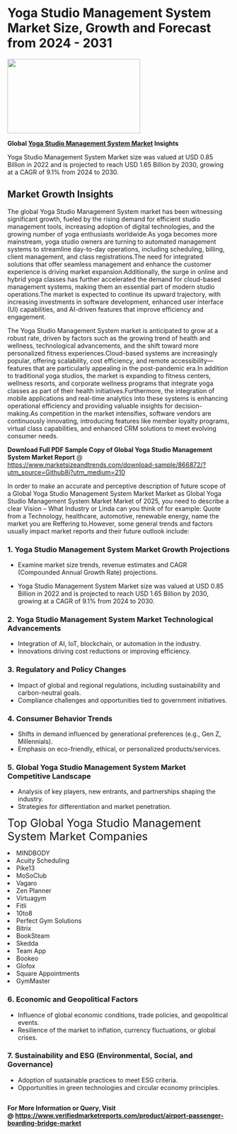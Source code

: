 <H1>Yoga Studio Management System Market Size, Growth and Forecast from 2024 - 2031</H1><img class="aligncenter size-medium wp-image-584254" src="https://thirdeyenews.in/wp-content/uploads/2024/09/Global-Market-Research-300x168.jpeg" alt="" width="300" height="168" /><p><strong>Global&nbsp;<a href="https://www.marketsizeandtrends.com/download-sample/866872/?utm_source=Github8j?utm_medium=210">Yoga Studio Management System Market</a> Insights</strong></p><p>Yoga Studio Management System Market size was valued at USD 0.85 Billion in 2022 and is projected to reach USD 1.65 Billion by 2030, growing at a CAGR of 9.1% from 2024 to 2030.</p><p><h2>Market Growth Insights</h2> <p>The global Yoga Studio Management System market has been witnessing significant growth, fueled by the rising demand for efficient studio management tools, increasing adoption of digital technologies, and the growing number of yoga enthusiasts worldwide.As yoga becomes more mainstream, yoga studio owners are turning to automated management systems to streamline day-to-day operations, including scheduling, billing, client management, and class registrations.The need for integrated solutions that offer seamless management and enhance the customer experience is driving market expansion.Additionally, the surge in online and hybrid yoga classes has further accelerated the demand for cloud-based management systems, making them an essential part of modern studio operations.The market is expected to continue its upward trajectory, with increasing investments in software development, enhanced user interface (UI) capabilities, and AI-driven features that improve efficiency and engagement.</p> <p>The Yoga Studio Management System market is anticipated to grow at a robust rate, driven by factors such as the growing trend of health and wellness, technological advancements, and the shift toward more personalized fitness experiences.Cloud-based systems are increasingly popular, offering scalability, cost efficiency, and remote accessibility—features that are particularly appealing in the post-pandemic era.In addition to traditional yoga studios, the market is expanding to fitness centers, wellness resorts, and corporate wellness programs that integrate yoga classes as part of their health initiatives.Furthermore, the integration of mobile applications and real-time analytics into these systems is enhancing operational efficiency and providing valuable insights for decision-making.As competition in the market intensifies, software vendors are continuously innovating, introducing features like member loyalty programs, virtual class capabilities, and enhanced CRM solutions to meet evolving consumer needs.</p> <p><span class=""><strong>Download Full PDF Sample Copy of Global Yoga Studio Management System Market Report</strong> @ <a href="https://www.marketsizeandtrends.com/download-sample/866872/?utm_source=Github8j?utm_medium=210" target="_blank">https://www.marketsizeandtrends.com/download-sample/866872/?utm_source=Github8j?utm_medium=210</a></span></p><p>In order to make an accurate and perceptive description of future scope of a Global&nbsp;Yoga Studio Management System Market Market as Global&nbsp;Yoga Studio Management System Market Market of 2025, you need to describe a clear Vision &ndash; What Industry or Linda can you think of for example: Quote from a Technology, healthcare, automotive, renewable energy, name the market you are Reffering to.However, some general trends and factors usually impact market reports and their future outlook include:</p><h3>1.&nbsp;<strong>Yoga Studio Management System Market Growth Projections</strong></h3><ul><li>Examine market size trends, revenue estimates and CAGR (Compounded Annual Growth Rate) projections.</li><li><p>Yoga Studio Management System Market size was valued at USD 0.85 Billion in 2022 and is projected to reach USD 1.65 Billion by 2030, growing at a CAGR of 9.1% from 2024 to 2030.</p></li></ul><h3>2.&nbsp;<strong>Yoga Studio Management System Market Technological Advancements</strong></h3><ul><li>Integration of AI, IoT, blockchain, or automation in the industry.</li><li>Innovations driving cost reductions or improving efficiency.</li></ul><h3>3.&nbsp;<strong>Regulatory and Policy Changes</strong></h3><ul><li>Impact of global and regional regulations, including sustainability and carbon-neutral goals.</li><li>Compliance challenges and opportunities tied to government initiatives.</li></ul><h3>4.&nbsp;<strong>Consumer Behavior Trends</strong></h3><ul><li>Shifts in demand influenced by generational preferences (e.g., Gen Z, Millennials).</li><li>Emphasis on eco-friendly, ethical, or personalized products/services.</li></ul><h3>5.&nbsp;<strong>Global Yoga Studio Management System Market Competitive Landscape</strong></h3><ul><li>Analysis of key players, new entrants, and partnerships shaping the industry.</li><li>Strategies for differentiation and market penetration.</li></ul><p data-pm-slice="1 1 []"><span style="color: inherit; font-family: inherit; font-size: 25px;">Top Global Yoga Studio Management System Market Companies</span></p><div class="" data-test-id=""><p><li>MINDBODY</li><li> Acuity Scheduling</li><li> Pike13</li><li> MoSoClub</li><li> Vagaro</li><li> Zen Planner</li><li> Virtuagym</li><li> Fitli</li><li> 10to8</li><li> Perfect Gym Solutions</li><li> Bitrix</li><li> BookSteam</li><li> Skedda</li><li> Team App</li><li> Bookeo</li><li> Glofox</li><li> Square Appointments</li><li> GymMaster</li></p></div><h3>6.&nbsp;<strong>Economic and Geopolitical Factors</strong></h3><ul><li>Influence of global economic conditions, trade policies, and geopolitical events.</li><li>Resilience of the market to inflation, currency fluctuations, or global crises.</li></ul><h3>7.&nbsp;<strong>Sustainability and ESG (Environmental, Social, and Governance)</strong></h3><ul><li>Adoption of sustainable practices to meet ESG criteria.</li><li>Opportunities in green technologies and circular economy principles.</li></ul><h2><strong style="font-size: 14px;">For More Information or Query, Visit @&nbsp;</strong><a style="background-color: #ffffff; font-size: 14px;" href="https://www.marketsizeandtrends.com/report/yoga-studio-management-system-market/" target="_blank">https://www.verifiedmarketreports.com/product/airport-passenger-boarding-bridge-market</a></h2>